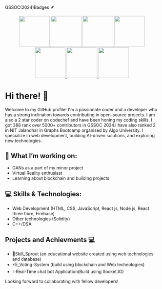  GSSOC(2024)Badges 🪶 
 
<div style='display:flex; align-items:center; gap: 10px;' align='center'>
  <a href="https://gssoc.girlscript.tech/leaderboard">
<img src="https://raw.githubusercontent.com/GSSoC24/Postman-Challenge/main/docs/assets/Postman%20White.png" width="100px" height="100px" />
<img src="https://raw.githubusercontent.com/GSSoC24/Hack-Web3Conf/refs/heads/main/assets/Hack-Web3Conf%202024%20Badge%20(2).png" width="100px" height="100px" />
  <img src="https://raw.githubusercontent.com/GSSoC24/Postman-Challenge/main/docs/assets/1.png" width="100px" height="100px" />
  <img src="https://raw.githubusercontent.com/GSSoC24/Postman-Challenge/main/docs/assets/2.png" width="100px" height="100px" />
  <img src="https://raw.githubusercontent.com/GSSoC24/Postman-Challenge/main/docs/assets/3.png" width="100px" height="100px" />
  <img src="https://raw.githubusercontent.com/GSSoC24/Postman-Challenge/main/docs/assets/4.png" width="100px" height="100px" />
  <img src="https://raw.githubusercontent.com/GSSoC24/Postman-Challenge/main/docs/assets/5.png" width="100px" height="100px" />

 
</a>
</div>

# Hi there! 👋

Welcome to my GitHub profile! I'm a passionate coder and a developer who has a strong inclination towards contributing in open-source projects. I am also a 2 star coder on codechef and have been honing my coding skills. I got 388 rank over 5000+ contributors in GSSOC 2024.I have also ranked 2 in NIT Jalandhar in Graphs Bootcamp organised by Algo University. I specialize in web development, building AI-driven solutions, and exploring new technologies. 

## 🚀 What I’m working on:
- GANs as a part of my minor project
- Virtual Reality enthusiast
- Learning about blockchain and building projects

## 💻 Skills & Technologies:
- Web Development (HTML, CSS, JavaScript, React js, Node js, React three fibre, Firebase)
- Other technologies (Solidity)
- C++/DSA

## Projects and Achievments 💻
- 🌱Skill_Sprout (an educational website created using web technologies and database)
- ⚡E_Voting-System (build using blockchain and Web technologies)
- ✨Real-Time chat bot Application(Build using Socket.IO)

Looking forward to collaborating with fellow developers!




  	


<!--   <a href="https://gssoc.girlscript.tech/leaderboard"> -->
<!-- <img src="https://raw.githubusercontent.com/GSSoC24/Postman-Challenge/main/docs/assets/Postman%20White.png" width="100px" height="100px" /> -->
<!--   <img src="https://raw.githubusercontent.com/GSSoC24/Postman-Challenge/main/docs/assets/1.png" width="100px" height="100px" /> -->
<!--   <img src="https://raw.githubusercontent.com/GSSoC24/Postman-Challenge/main/docs/assets/2.png" width="100px" height="100px" /> -->
<!--   <img src="https://raw.githubusercontent.com/GSSoC24/Postman-Challenge/main/docs/assets/3.png" width="100px" height="100px" /> -->
<!--   <img src="https://raw.githubusercontent.com/GSSoC24/Postman-Challenge/main/docs/assets/4.png" width="100px" height="100px" /> -->
<!--   <img src="https://raw.githubusercontent.com/GSSoC24/Postman-Challenge/main/docs/assets/5.png" width="100px" height="100px" /> -->
<!--   <img src="https://raw.githubusercontent.com/GSSoC24/Postman-Challenge/main/docs/assets/6.png" width="105px" height="105px" />
  <img src="https://raw.githubusercontent.com/GSSoC24/Postman-Challenge/main/docs/assets/7.png" width="100px" height="100px" /> -->
<!--   <img src="https://raw.githubusercontent.com/GSSoC24/Postman-Challenge/main/docs/assets/8.png" width="100px" height="100px" />
  <img src="https://raw.githubusercontent.com/GSSoC24/Contributor/refs/heads/main/assets/Code%20Luminary.png" width="105px" height="105px" />
  <img src="https://raw.githubusercontent.com/GSSoC24/Contributor/refs/heads/main/assets/Git%20Explorer.png" width="100px" height="100px" />
  <img src="https://raw.githubusercontent.com/GSSoC24/Contributor/refs/heads/main/assets/Pull%20Expert.png" width="100px" height="100px" /></a> -->



<!--
**piyahub/piyahub** is a ✨ _special_ ✨ repository because its `README.md` (this file) appears on your GitHub profile.

Here are some ideas to get you started:

- 🔭 I’m currently working on ...
- 🌱 I’m currently learning ...
- 👯 I’m looking to collaborate on ...
- 🤔 I’m looking for help with ...
- 💬 Ask me about ...
- 📫 How to reach me: ...
- 😄 Pronouns: ...
- ⚡ Fun fact: ...
-->

